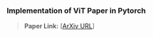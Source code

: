 ### Implementation of ViT Paper in Pytorch 
> **Paper Link:** [[ArXiv URL](https://arxiv.org/abs/2010.11929)]